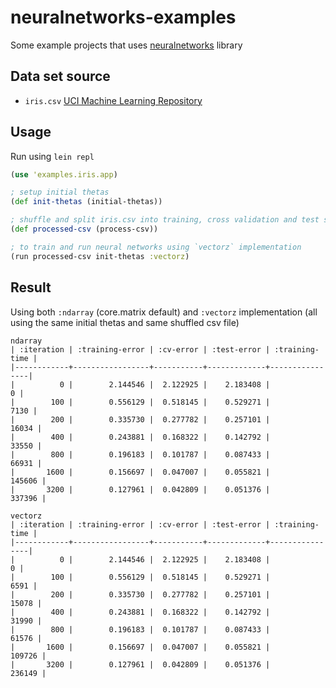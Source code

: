 # neuralnetworks-examples

Some example projects that uses [neuralnetworks](https://github.com/ronaldsuwandi/neuralnetworks) 
library

## Data set source

* `iris.csv` [UCI Machine Learning Repository](https://archive.ics.uci.edu/ml/datasets/Iris)

## Usage

Run using `lein repl`

```clojure
(use 'examples.iris.app)

; setup initial thetas
(def init-thetas (initial-thetas))

; shuffle and split iris.csv into training, cross validation and test sets (60%, 20%, 20%)
(def processed-csv (process-csv))

; to train and run neural networks using `vectorz` implementation 
(run processed-csv init-thetas :vectorz)
```

## Result

Using both `:ndarray` (core.matrix default) and `:vectorz` implementation (all using the same 
initial thetas and same shuffled csv file)

```
ndarray
| :iteration | :training-error | :cv-error | :test-error | :training-time |
|------------+-----------------+-----------+-------------+----------------|
|          0 |        2.144546 |  2.122925 |    2.183408 |              0 |
|        100 |        0.556129 |  0.518145 |    0.529271 |           7130 |
|        200 |        0.335730 |  0.277782 |    0.257101 |          16034 |
|        400 |        0.243881 |  0.168322 |    0.142792 |          33550 |
|        800 |        0.196183 |  0.101787 |    0.087433 |          66931 |
|       1600 |        0.156697 |  0.047007 |    0.055821 |         145606 |
|       3200 |        0.127961 |  0.042809 |    0.051376 |         337396 |

vectorz
| :iteration | :training-error | :cv-error | :test-error | :training-time |
|------------+-----------------+-----------+-------------+----------------|
|          0 |        2.144546 |  2.122925 |    2.183408 |              0 |
|        100 |        0.556129 |  0.518145 |    0.529271 |           6591 |
|        200 |        0.335730 |  0.277782 |    0.257101 |          15078 |
|        400 |        0.243881 |  0.168322 |    0.142792 |          31990 |
|        800 |        0.196183 |  0.101787 |    0.087433 |          61576 |
|       1600 |        0.156697 |  0.047007 |    0.055821 |         109726 |
|       3200 |        0.127961 |  0.042809 |    0.051376 |         236149 |
```
